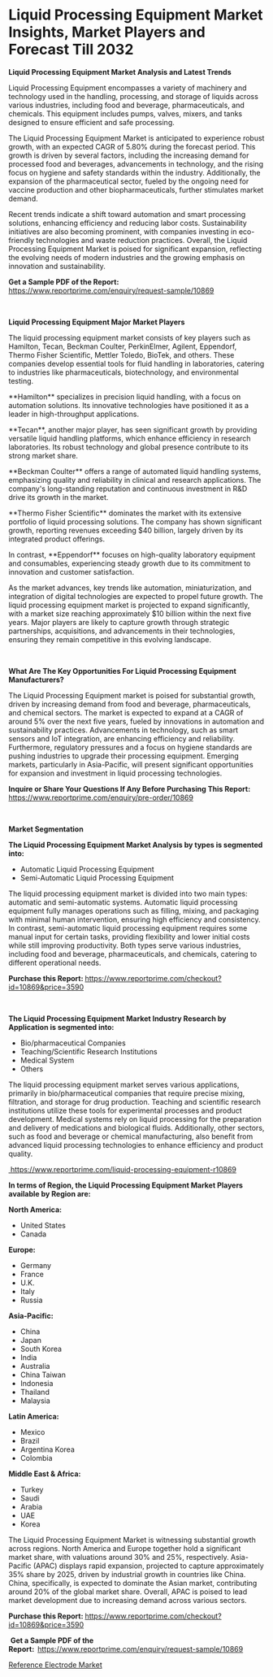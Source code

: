 <p><h1>Liquid Processing Equipment Market Insights, Market Players and Forecast Till 2032</h1></p><p><strong>Liquid Processing Equipment Market Analysis and Latest Trends</strong></p>
<p><p>Liquid Processing Equipment encompasses a variety of machinery and technology used in the handling, processing, and storage of liquids across various industries, including food and beverage, pharmaceuticals, and chemicals. This equipment includes pumps, valves, mixers, and tanks designed to ensure efficient and safe processing.</p><p>The Liquid Processing Equipment Market is anticipated to experience robust growth, with an expected CAGR of 5.80% during the forecast period. This growth is driven by several factors, including the increasing demand for processed food and beverages, advancements in technology, and the rising focus on hygiene and safety standards within the industry. Additionally, the expansion of the pharmaceutical sector, fueled by the ongoing need for vaccine production and other biopharmaceuticals, further stimulates market demand.</p><p>Recent trends indicate a shift toward automation and smart processing solutions, enhancing efficiency and reducing labor costs. Sustainability initiatives are also becoming prominent, with companies investing in eco-friendly technologies and waste reduction practices. Overall, the Liquid Processing Equipment Market is poised for significant expansion, reflecting the evolving needs of modern industries and the growing emphasis on innovation and sustainability.</p></p>
<p><strong>Get a Sample PDF of the Report:&nbsp;</strong> <a href="https://www.reportprime.com/enquiry/request-sample/10869?utm_campaign=3344&utm_medium=2&utm_source=Github&utm_content=ia&utm_term=20032025&utm_id=liquid-processing-equipment">https://www.reportprime.com/enquiry/request-sample/10869</a></p>
<p>&nbsp;</p>
<p><strong>Liquid Processing Equipment Major Market Players</strong></p>
<p><p>The liquid processing equipment market consists of key players such as Hamilton, Tecan, Beckman Coulter, PerkinElmer, Agilent, Eppendorf, Thermo Fisher Scientific, Mettler Toledo, BioTek, and others. These companies develop essential tools for fluid handling in laboratories, catering to industries like pharmaceuticals, biotechnology, and environmental testing.</p><p>**Hamilton** specializes in precision liquid handling, with a focus on automation solutions. Its innovative technologies have positioned it as a leader in high-throughput applications. </p><p>**Tecan**, another major player, has seen significant growth by providing versatile liquid handling platforms, which enhance efficiency in research laboratories. Its robust technology and global presence contribute to its strong market share.</p><p>**Beckman Coulter** offers a range of automated liquid handling systems, emphasizing quality and reliability in clinical and research applications. The company's long-standing reputation and continuous investment in R&D drive its growth in the market.</p><p>**Thermo Fisher Scientific** dominates the market with its extensive portfolio of liquid processing solutions. The company has shown significant growth, reporting revenues exceeding $40 billion, largely driven by its integrated product offerings.</p><p>In contrast, **Eppendorf** focuses on high-quality laboratory equipment and consumables, experiencing steady growth due to its commitment to innovation and customer satisfaction. </p><p>As the market advances, key trends like automation, miniaturization, and integration of digital technologies are expected to propel future growth. The liquid processing equipment market is projected to expand significantly, with a market size reaching approximately $10 billion within the next five years. Major players are likely to capture growth through strategic partnerships, acquisitions, and advancements in their technologies, ensuring they remain competitive in this evolving landscape.</p></p>
<p>&nbsp;</p>
<p><strong>What Are The Key Opportunities For Liquid Processing Equipment Manufacturers?</strong></p>
<p><p>The Liquid Processing Equipment market is poised for substantial growth, driven by increasing demand from food and beverage, pharmaceuticals, and chemical sectors. The market is expected to expand at a CAGR of around 5% over the next five years, fueled by innovations in automation and sustainability practices. Advancements in technology, such as smart sensors and IoT integration, are enhancing efficiency and reliability. Furthermore, regulatory pressures and a focus on hygiene standards are pushing industries to upgrade their processing equipment. Emerging markets, particularly in Asia-Pacific, will present significant opportunities for expansion and investment in liquid processing technologies.</p></p>
<p><strong>Inquire or Share Your Questions If Any Before Purchasing This Report:</strong> <a href="https://www.reportprime.com/enquiry/pre-order/10869?utm_campaign=3344&utm_medium=2&utm_source=Github&utm_content=ia&utm_term=20032025&utm_id=liquid-processing-equipment">https://www.reportprime.com/enquiry/pre-order/10869</a></p>
<p>&nbsp;</p>
<p><strong>Market Segmentation</strong></p>
<p><strong>The Liquid Processing Equipment Market Analysis by types is segmented into:</strong></p>
<p><ul><li>Automatic Liquid Processing Equipment</li><li>Semi-Automatic Liquid Processing Equipment</li></ul></p>
<p><p>The liquid processing equipment market is divided into two main types: automatic and semi-automatic systems. Automatic liquid processing equipment fully manages operations such as filling, mixing, and packaging with minimal human intervention, ensuring high efficiency and consistency. In contrast, semi-automatic liquid processing equipment requires some manual input for certain tasks, providing flexibility and lower initial costs while still improving productivity. Both types serve various industries, including food and beverage, pharmaceuticals, and chemicals, catering to different operational needs.</p></p>
<p><strong>Purchase this Report:&nbsp;</strong><a href="https://www.reportprime.com/checkout?id=10869&price=3590&utm_campaign=3344&utm_medium=2&utm_source=Github&utm_content=ia&utm_term=20032025&utm_id=liquid-processing-equipment">https://www.reportprime.com/checkout?id=10869&price=3590</a></p>
<p>&nbsp;</p>
<p><strong>The Liquid Processing Equipment Market Industry Research by Application is segmented into:</strong></p>
<p><ul><li>Bio/pharmaceutical Companies</li><li>Teaching/Scientific Research Institutions</li><li>Medical System</li><li>Others</li></ul></p>
<p><p>The liquid processing equipment market serves various applications, primarily in bio/pharmaceutical companies that require precise mixing, filtration, and storage for drug production. Teaching and scientific research institutions utilize these tools for experimental processes and product development. Medical systems rely on liquid processing for the preparation and delivery of medications and biological fluids. Additionally, other sectors, such as food and beverage or chemical manufacturing, also benefit from advanced liquid processing technologies to enhance efficiency and product quality.</p></p>
<p><a href="https://www.reportprime.com/liquid-processing-equipment-r10869?utm_campaign=3344&utm_medium=2&utm_source=Github&utm_content=ia&utm_term=20032025&utm_id=liquid-processing-equipment">&nbsp;https://www.reportprime.com/liquid-processing-equipment-r10869</a></p>
<p><strong>In terms of Region, the Liquid Processing Equipment Market Players available by Region are:</strong></p>
<p>
    <p> <strong> North America: </strong>
        <ul>
            <li>United States</li>
            <li>Canada</li>
        </ul>
        </p> 
    <p> <strong> Europe: </strong>
        <ul>
            <li>Germany</li>
            <li>France</li>
            <li>U.K.</li>
            <li>Italy</li>
            <li>Russia</li>
        </ul>
        </p> 
    <p> <strong> Asia-Pacific: </strong>
        <ul>
            <li>China</li>
            <li>Japan</li>
            <li>South Korea</li>
            <li>India</li>
            <li>Australia</li>
            <li>China Taiwan</li>
            <li>Indonesia</li>
            <li>Thailand</li>
            <li>Malaysia</li>
        </ul>
        </p> 
    <p> <strong> Latin America: </strong>
        <ul>
            <li>Mexico</li>
            <li>Brazil</li>
            <li>Argentina Korea</li>
            <li>Colombia</li>
        </ul>
        </p> 
    <p> <strong> Middle East & Africa: </strong>
        <ul>
            <li>Turkey</li>
            <li>Saudi</li>
            <li>Arabia</li>
            <li>UAE</li>
            <li>Korea</li>
        </ul>
    </p>
    </p>
<p><p>The Liquid Processing Equipment Market is witnessing substantial growth across regions. North America and Europe together hold a significant market share, with valuations around 30% and 25%, respectively. Asia-Pacific (APAC) displays rapid expansion, projected to capture approximately 35% share by 2025, driven by industrial growth in countries like China. China, specifically, is expected to dominate the Asian market, contributing around 20% of the global market share. Overall, APAC is poised to lead market development due to increasing demand across various sectors.</p></p>
<p><strong>Purchase this Report: </strong><a href="https://www.reportprime.com/checkout?id=10869&price=3590&utm_campaign=3344&utm_medium=2&utm_source=Github&utm_content=ia&utm_term=20032025&utm_id=liquid-processing-equipment">https://www.reportprime.com/checkout?id=10869&price=3590</a></p>
<p>&nbsp;<strong>Get a Sample PDF of the Report:&nbsp;&nbsp;</strong><a href="https://www.reportprime.com/enquiry/request-sample/10869?utm_campaign=3344&utm_medium=2&utm_source=Github&utm_content=ia&utm_term=20032025&utm_id=liquid-processing-equipment">https://www.reportprime.com/enquiry/request-sample/10869</a></p>
<p><strong></strong></p>
<p><p><a href="https://github.com/wynonachirei9/Market-Research-Report-List-1/blob/main/reference-electrode-market.md?utm_campaign=3344&utm_medium=2&utm_source=Github&utm_content=ia&utm_term=20032025&utm_id=liquid-processing-equipment">Reference Electrode Market</a></p></p>
